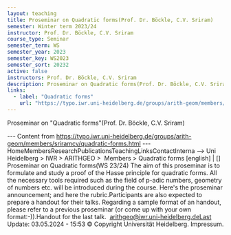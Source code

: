```yaml
---
layout: teaching
title: Proseminar on Quadratic forms(Prof. Dr. Böckle, C.V. Sriram)
semester: Winter term 2023/24
instructor: Prof. Dr. Böckle, C.V. Sriram
course_type: Seminar
semester_term: WS
semester_year: 2023
semester_key: WS2023
semester_sort: 20232
active: false
instructors: Prof. Dr. Böckle, C.V. Sriram
description: Proseminar on Quadratic forms(Prof. Dr. Böckle, C.V. Sriram)
links:
  - label: "Quadratic forms"
    url: "https://typo.iwr.uni-heidelberg.de/groups/arith-geom/members/sriramcv/quadratic-forms.html"
---
```


Proseminar on "Quadratic forms"(Prof. Dr. Böckle, C.V. Sriram)

--- Content from https://typo.iwr.uni-heidelberg.de/groups/arith-geom/members/sriramcv/quadratic-forms.html ---
HomeMembersResearchPublicationsTeachingLinksContactInterna --> Uni Heidelberg > IWR > ARITHGEO > &nbsp;Members >&nbsp;Quadratic forms [english]&nbsp;|&nbsp;[] Proseminar on Quadratic forms(WS 23/24) The aim of this proseminar is to formulate and study a proof of the Hasse principle for quadratic forms. All the necessary tools required such as the field of p-adic numbers, geometry of numbers etc. will be introduced during the course. Here's the proseminar announcement; and here the rubric.Participants are also expected to prepare a handout for their talks. Regarding a sample format of an handout, please refer to a previous proseminar (or come up with your own format:-)).Handout for the last talk. &nbsp;arithgeo@iwr.uni-heidelberg.deLast Update:&nbsp;03.05.2024 - 15:53 &copy; Copyright Universit&auml;t Heidelberg.&nbsp;Impressum.

